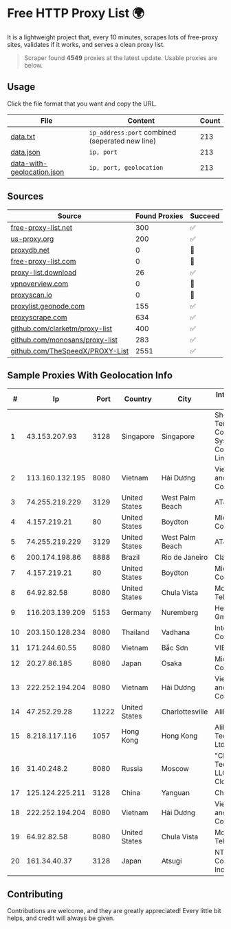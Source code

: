 
# Free HTTP Proxy List 🌍

It is a lightweight project that, every 10 minutes, scrapes lots of free-proxy sites, validates if it works, and serves a clean proxy list.


> Scraper found **4549** proxies at the latest update. Usable proxies are below.

## Usage

Click the file format that you want and copy the URL.


|File|Content|Count|
|----|-------|-----|
|[data.txt](https://raw.githubusercontent.com/themiralay/Proxy-List-World/master/data.txt)|`ip_address:port` combined (seperated new line)|213|
|[data.json](https://raw.githubusercontent.com/themiralay/Proxy-List-World/master/data.json)|`ip, port`|213|
|[data-with-geolocation.json](https://raw.githubusercontent.com/themiralay/Proxy-List-World/master/data-with-geolocation.json)|`ip, port, geolocation`|213|

## Sources

|Source|Found Proxies|Succeed|
|------|-------------|-------|
|[free-proxy-list.net](https://free-proxy-list.net)|300|✅|
|[us-proxy.org](https://www.us-proxy.org)|200|✅|
|[proxydb.net](http://proxydb.net)|0|🚫|
|[free-proxy-list.com](https://free-proxy-list.com/?page=&port=&type%5B%5D=http&type%5B%5D=https&up_time=0&search=Search)|0|🚫|
|[proxy-list.download](https://www.proxy-list.download/HTTP)|26|✅|
|[vpnoverview.com](https://vpnoverview.com/privacy/anonymous-browsing/free-proxy-servers)|0|🚫|
|[proxyscan.io](https://www.proxyscan.io)|0|🚫|
|[proxylist.geonode.com](https://proxylist.geonode.com/api/proxy-list?limit=300&page=1&sort_by=lastChecked&sort_type=desc&protocols=http,https)|155|✅|
|[proxyscrape.com](https://api.proxyscrape.com/v2/?request=displayproxies&protocol=http&timeout=10000&country=all&ssl=all&anonymity=all)|634|✅|
|[github.com/clarketm/proxy-list](https://raw.githubusercontent.com/clarketm/proxy-list/master/proxy-list-raw.txt)|400|✅|
|[github.com/monosans/proxy-list](https://raw.githubusercontent.com/monosans/proxy-list/main/proxies/http.txt)|283|✅|
|[github.com/TheSpeedX/PROXY-List](https://raw.githubusercontent.com/TheSpeedX/PROXY-List/master/http.txt)|2551|✅|


## Sample Proxies With Geolocation Info

|#|Ip|Port|Country|City|Internet Service Provider|
|-|--|----|-------|----|-------------------------|
|1|43.153.207.93|3128|Singapore|Singapore|Shenzhen Tencent Computer Systems Company Limited|
|2|113.160.132.195|8080|Vietnam|Hải Dương|VietNam Post and Telecom Corporation|
|3|74.255.219.229|3129|United States|West Palm Beach|AT&T Corp.|
|4|4.157.219.21|80|United States|Boydton|Microsoft Corporation|
|5|74.255.219.229|3129|United States|West Palm Beach|AT&T Corp.|
|6|200.174.198.86|8888|Brazil|Rio de Janeiro|Claro S.A|
|7|4.157.219.21|80|United States|Boydton|Microsoft Corporation|
|8|64.92.82.58|8080|United States|Chula Vista|Momentum Telecom, Inc.|
|9|116.203.139.209|5153|Germany|Nuremberg|Hetzner Online GmbH|
|10|203.150.128.234|8080|Thailand|Vadhana|Internet Thailand Company Ltd|
|11|171.244.60.55|8080|Vietnam|Bắc Sơn|VIETEL|
|12|20.27.86.185|8080|Japan|Osaka|Microsoft Corporation|
|13|222.252.194.204|8080|Vietnam|Hải Dương|VietNam Post and Telecom Corporation|
|14|47.252.29.28|11222|United States|Charlottesville|Alibaba.com LLC|
|15|8.218.117.116|1057|Hong Kong|Hong Kong|Alibaba (US) Technology Co., Ltd.|
|16|31.40.248.2|8080|Russia|Moscow|"Cloud Technologies" LLC trading as Cloud.ru|
|17|125.124.225.211|3128|China|Yanguan|Chinanet|
|18|222.252.194.204|8080|Vietnam|Hải Dương|VietNam Post and Telecom Corporation|
|19|64.92.82.58|8080|United States|Chula Vista|Momentum Telecom, Inc.|
|20|161.34.40.37|3128|Japan|Atsugi|NTT PC Communications, Inc.|



## Contributing

Contributions are welcome, and they are greatly appreciated! Every
little bit helps, and credit will always be given.

